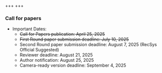 +++
+++

### Call for papers

- Important Dates:
  - ~~Call for Papers publication: April 25, 2025~~
  - ~~First Round paper submission deadline: July 10, 2025~~
  - Second Round paper submission deadline: August 7, 2025 (RecSys Official Suggested) 
  - Reviewer deadline: August 21, 2025
  - Author notification: August 25, 2025
  - Camera-ready version deadline: September 4, 2025
